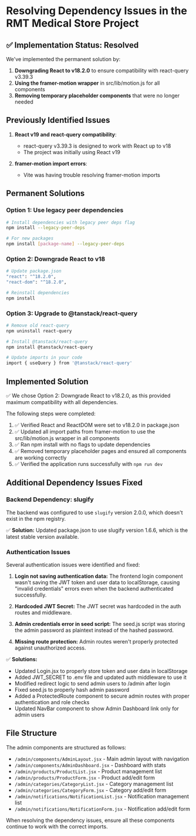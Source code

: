 # Resolving Dependency Issues in the RMT Medical Store Project

## ✅ Implementation Status: Resolved

We've implemented the permanent solution by:

1. **Downgrading React to v18.2.0** to ensure compatibility with react-query v3.39.3
2. **Using the framer-motion wrapper** in src/lib/motion.js for all components
3. **Removing temporary placeholder components** that were no longer needed

## Previously Identified Issues

1. **React v19 and react-query compatibility**: 
   - react-query v3.39.3 is designed to work with React up to v18
   - The project was initially using React v19

2. **framer-motion import errors**:
   - Vite was having trouble resolving framer-motion imports

## Permanent Solutions

### Option 1: Use legacy peer dependencies

```bash
# Install dependencies with legacy peer deps flag
npm install --legacy-peer-deps

# For new packages
npm install [package-name] --legacy-peer-deps
```

### Option 2: Downgrade React to v18

```bash
# Update package.json
"react": "^18.2.0",
"react-dom": "^18.2.0",

# Reinstall dependencies
npm install
```

### Option 3: Upgrade to @tanstack/react-query

```bash
# Remove old react-query
npm uninstall react-query

# Install @tanstack/react-query
npm install @tanstack/react-query

# Update imports in your code
import { useQuery } from '@tanstack/react-query'
```

## Implemented Solution

✅ We chose Option 2: Downgrade React to v18.2.0, as this provided maximum compatibility with all dependencies.

The following steps were completed:
1. ✅ Verified React and ReactDOM were set to v18.2.0 in package.json
2. ✅ Updated all import paths from framer-motion to use the src/lib/motion.js wrapper in all components
3. ✅ Ran npm install with no flags to update dependencies
4. ✅ Removed temporary placeholder pages and ensured all components are working correctly
5. ✅ Verified the application runs successfully with `npm run dev`

## Additional Dependency Issues Fixed

### Backend Dependency: slugify

The backend was configured to use `slugify` version 2.0.0, which doesn't exist in the npm registry.

✅ **Solution:** Updated package.json to use slugify version 1.6.6, which is the latest stable version available.

### Authentication Issues

Several authentication issues were identified and fixed:

1. **Login not saving authentication data:** The frontend login component wasn't saving the JWT token and user data to localStorage, causing "invalid credentials" errors even when the backend authenticated successfully.

2. **Hardcoded JWT Secret:** The JWT secret was hardcoded in the auth routes and middleware.

3. **Admin credentials error in seed script:** The seed.js script was storing the admin password as plaintext instead of the hashed password.

4. **Missing route protection:** Admin routes weren't properly protected against unauthorized access.

✅ **Solutions:** 
- Updated Login.jsx to properly store token and user data in localStorage
- Added JWT_SECRET to .env file and updated auth middleware to use it
- Modified redirect logic to send admin users to /admin after login
- Fixed seed.js to properly hash admin password
- Added a ProtectedRoute component to secure admin routes with proper authentication and role checks
- Updated NavBar component to show Admin Dashboard link only for admin users

## File Structure

The admin components are structured as follows:

- `/admin/components/AdminLayout.jsx` - Main admin layout with navigation
- `/admin/components/AdminDashboard.jsx` - Dashboard with stats
- `/admin/products/ProductList.jsx` - Product management list
- `/admin/products/ProductForm.jsx` - Product add/edit form
- `/admin/categories/CategoryList.jsx` - Category management list
- `/admin/categories/CategoryForm.jsx` - Category add/edit form
- `/admin/notifications/NotificationList.jsx` - Notification management list
- `/admin/notifications/NotificationForm.jsx` - Notification add/edit form

When resolving the dependency issues, ensure all these components continue to work with the correct imports.
